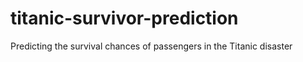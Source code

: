 # titanic-survivor-prediction
Predicting the survival chances of passengers in the Titanic disaster

